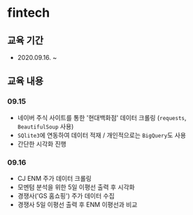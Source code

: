 # fintech
## 교육 기간
- 2020.09.16. ~

## 교육 내용

### 09.15
- 네이버 주식 사이트를 통한 '현대백화점' 데이터 크롤링 (`requests`, `BeautifulSoup` 사용)
- `SQlite3`에 연동하여 데이터 적재 / 개인적으로는 `BigQuery`도 사용
- 간단한 시각화 진행

### 09.16
- CJ ENM 주가 데이터 크롤링
- 모멘텀 분석을 위한 5일 이평선 출력 후 시각화
- 경쟁사('GS 홈쇼핑') 주가 데이터 수집
- 경쟁사 5일 이평선 출력 후 ENM 이평선과 비교

